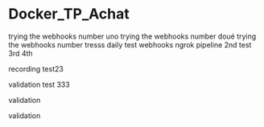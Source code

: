 # Docker_TP_Achat
trying the webhooks  number uno
trying the webhooks  number doué
trying the webhooks  number tresss
daily test webhooks ngrok pipeline 
2nd test
3rd
4th

recording test23

validation test 333

validation

validation
